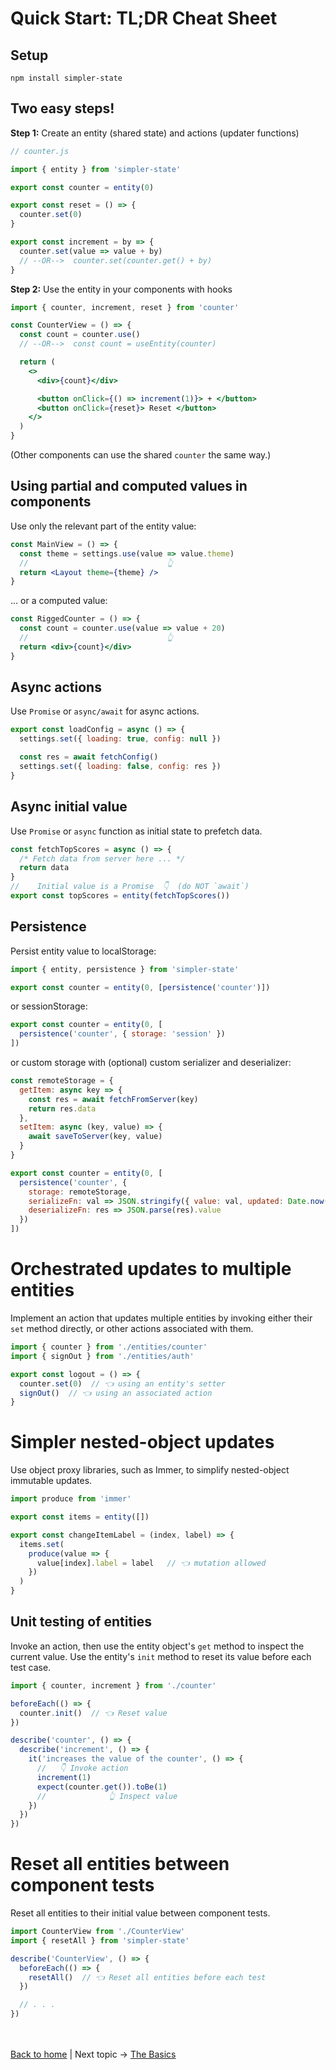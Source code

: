 # Quick Start: TL;DR Cheat Sheet

## Setup

```
npm install simpler-state
```


## Two easy steps!

__Step 1:__ Create an entity (shared state) and actions (updater functions)

```js
// counter.js

import { entity } from 'simpler-state'

export const counter = entity(0)

export const reset = () => {
  counter.set(0)
}

export const increment = by => {
  counter.set(value => value + by)
  // --OR-->  counter.set(counter.get() + by)  
}
```

__Step 2:__ Use the entity in your components with hooks

```jsx
import { counter, increment, reset } from 'counter'

const CounterView = () => {
  const count = counter.use()
  // --OR-->  const count = useEntity(counter)

  return (
    <>
      <div>{count}</div>

      <button onClick={() => increment(1)}> + </button> 
      <button onClick={reset}> Reset </button>
    </>
  )
}
```
(Other components can use the shared `counter` the same way.)


## Using partial and computed values in components

Use only the relevant part of the entity value:
```jsx
const MainView = () => {
  const theme = settings.use(value => value.theme)
  //                               👆
  return <Layout theme={theme} /> 
}
```

... or a computed value:
```jsx
const RiggedCounter = () => {
  const count = counter.use(value => value + 20)
  //                               👆
  return <div>{count}</div>
}
```


## Async actions

Use `Promise` or `async/await` for async actions.
```js
export const loadConfig = async () => {
  settings.set({ loading: true, config: null })

  const res = await fetchConfig()
  settings.set({ loading: false, config: res })
}
```


## Async initial value

Use `Promise` or `async` function as initial state to prefetch data.
```js
const fetchTopScores = async () => {
  /* Fetch data from server here ... */
  return data
}
//    Initial value is a Promise  👇  (do NOT `await`)
export const topScores = entity(fetchTopScores())
```


## Persistence

Persist entity value to localStorage:
```js
import { entity, persistence } from 'simpler-state'

export const counter = entity(0, [persistence('counter')])
```

or sessionStorage:
```js
export const counter = entity(0, [
  persistence('counter', { storage: 'session' })
])
```

or custom storage with (optional) custom serializer and deserializer:
```js
const remoteStorage = {
  getItem: async key => {
    const res = await fetchFromServer(key)
    return res.data
  },
  setItem: async (key, value) => {
    await saveToServer(key, value)
  }
}

export const counter = entity(0, [
  persistence('counter', {
    storage: remoteStorage,
    serializeFn: val => JSON.stringify({ value: val, updated: Date.now() }),
    deserializeFn: res => JSON.parse(res).value
  })
])
```


# Orchestrated updates to multiple entities

Implement an action that updates multiple entities by invoking either their `set` method directly, or other actions associated with them.

```js
import { counter } from './entities/counter'
import { signOut } from './entities/auth'

export const logout = () => {
  counter.set(0)  // 👈 using an entity's setter
  signOut()  // 👈 using an associated action
}
```


# Simpler nested-object updates

Use object proxy libraries, such as Immer, to simplify nested-object immutable updates.
```js
import produce from 'immer'

export const items = entity([])

export const changeItemLabel = (index, label) => {
  items.set(
    produce(value => {
      value[index].label = label   // 👈 mutation allowed
    })
  )
}
```


## Unit testing of entities

Invoke an action, then use the entity object's `get` method to inspect the current value. Use the entity's `init` method to reset its value before each test case.
```js
import { counter, increment } from './counter'

beforeEach(() => {
  counter.init()  // 👈 Reset value
})

describe('counter', () => {
  describe('increment', () => {
    it('increases the value of the counter', () => {
      //   👇 Invoke action
      increment(1)
      expect(counter.get()).toBe(1)
      //              👆 Inspect value
    })
  })
})
```

# Reset all entities between component tests

Reset all entities to their initial value between component tests.
```js
import CounterView from './CounterView'
import { resetAll } from 'simpler-state'

describe('CounterView', () => {
  beforeEach(() => {
    resetAll()  // 👈 Reset all entities before each test
  })

  // . . .
})
```


<br /><br />
[Back to home](index.html) | Next topic → [The Basics](basics.html)
